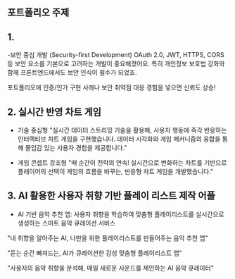 ## 포트폴리오 주제 

## 1. 
-보안 중심 개발 (Security-first Development) OAuth 2.0, JWT, HTTPS, CORS 등 보안 요소를 기본으로 고려하는 개발이 중요해졌어요.
특히 개인정보 보호법 강화와 함께 프론트엔드에서도 보안 인식이 필수가 되었죠.

포트폴리오에 인증/인가 구현 사례나 보안 취약점 대응 경험을 넣으면 신뢰도 상승!

## 2. 실시간 반영 차트 게임
- 기술 중심형
"실시간 데이터 스트리밍 기술을 활용해, 사용자 행동에 즉각 반응하는 인터랙티브 차트 게임을 구현했습니다. 데이터 시각화와 게임 메커니즘의 융합을 통해 몰입감 있는 사용자 경험을 제공합니다."

- 게임 콘셉트 강조형
"매 순간이 전략의 연속! 실시간으로 변화하는 차트를 기반으로 플레이어의 선택이 게임의 흐름을 바꾸는, 반응형 차트 게임을 개발했습니다."

## 3. AI 활용한 사용자 취향 기반 플레이 리스트 제작 어플
- AI 기반 음악 추천 앱: 사용자 취향을 학습하여 맞춤형 플레이리스트를 실시간으로 생성하는 스마트 음악 큐레이션 서비스

"내 취향을 알아주는 AI, 나만을 위한 플레이리스트를 만들어주는 음악 추천 앱"

"듣는 순간 빠져드는, AI가 큐레이션한 감성 맞춤형 플레이리스트 앱"

"사용자의 음악 취향을 분석해, 매일 새로운 사운드를 제안하는 AI 음악 큐레이터"
